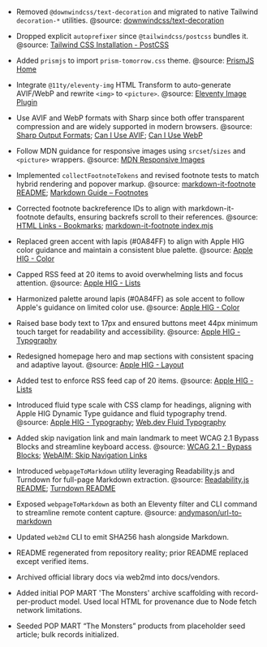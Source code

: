 - Removed `@downwindcss/text-decoration` and migrated to native Tailwind `decoration-*` utilities. @source: [downwindcss/text-decoration](https://github.com/downwindcss/text-decoration)
- Dropped explicit `autoprefixer` since `@tailwindcss/postcss` bundles it. @source: [Tailwind CSS Installation - PostCSS](https://tailwindcss.com/docs/installation#postcss)
- Added `prismjs` to import `prism-tomorrow.css` theme. @source: [PrismJS Home](https://prismjs.com/)
- Integrate `@11ty/eleventy-img` HTML Transform to auto-generate AVIF/WebP and rewrite `<img>` to `<picture>`. @source: [Eleventy Image Plugin](https://www.11ty.dev/docs/plugins/image/)
- Use AVIF and WebP formats with Sharp since both offer transparent compression and are widely supported in modern browsers. @source: [Sharp Output Formats](https://sharp.pixelplumbing.com/api-output); [Can I Use AVIF](https://raw.githubusercontent.com/Fyrd/caniuse/main/features-json/avif.json); [Can I Use WebP](https://raw.githubusercontent.com/Fyrd/caniuse/main/features-json/webp.json)
- Follow MDN guidance for responsive images using `srcset`/`sizes` and `<picture>` wrappers. @source: [MDN Responsive Images](https://developer.mozilla.org/en-US/docs/Learn/HTML/Multimedia_and_embedding/Responsive_images)
- Implemented `collectFootnoteTokens` and revised footnote tests to match hybrid rendering and popover markup. @source: [markdown-it-footnote README](https://raw.githubusercontent.com/markdown-it/markdown-it-footnote/master/README.md); [Markdown Guide – Footnotes](https://www.markdownguide.org/extended-syntax/#footnotes)
- Corrected footnote backreference IDs to align with markdown-it-footnote defaults, ensuring backrefs scroll to their references. @source: [HTML Links - Bookmarks](https://www.w3schools.com/html/html_links_bookmarks.asp); [markdown-it-footnote index.mjs](https://raw.githubusercontent.com/markdown-it/markdown-it-footnote/master/index.mjs)

- Replaced green accent with lapis (#0A84FF) to align with Apple HIG color guidance and maintain a consistent blue palette. @source: [Apple HIG - Color](https://developer.apple.com/design/human-interface-guidelines/color)
- Capped RSS feed at 20 items to avoid overwhelming lists and focus attention. @source: [Apple HIG - Lists](https://developer.apple.com/design/human-interface-guidelines/lists)
- Harmonized palette around lapis (#0A84FF) as sole accent to follow Apple's guidance on limited color use. @source: [Apple HIG - Color](https://developer.apple.com/design/human-interface-guidelines/color)
- Raised base body text to 17px and ensured buttons meet 44px minimum touch target for readability and accessibility. @source: [Apple HIG - Typography](https://developer.apple.com/design/human-interface-guidelines/typography)
- Redesigned homepage hero and map sections with consistent spacing and adaptive layout. @source: [Apple HIG - Layout](https://developer.apple.com/design/human-interface-guidelines/layout)
- Added test to enforce RSS feed cap of 20 items. @source: [Apple HIG - Lists](https://developer.apple.com/design/human-interface-guidelines/lists)
- Introduced fluid type scale with CSS clamp for headings, aligning with Apple HIG Dynamic Type guidance and fluid typography trend. @source: [Apple HIG - Typography](https://developer.apple.com/design/human-interface-guidelines/typography); [Web.dev Fluid Typography](https://web.dev/fluid-typography/)
- Added skip navigation link and main landmark to meet WCAG 2.1 Bypass Blocks and streamline keyboard access. @source: [WCAG 2.1 - Bypass Blocks](https://www.w3.org/TR/WCAG21/#bypass-blocks); [WebAIM: Skip Navigation Links](https://webaim.org/techniques/skipnav/)
- Introduced `webpageToMarkdown` utility leveraging Readability.js and Turndown for full-page Markdown extraction. @source: [Readability.js README](https://raw.githubusercontent.com/mozilla/readability/master/README.md); [Turndown README](https://raw.githubusercontent.com/mixmark-io/turndown/master/README.md)
- Exposed `webpageToMarkdown` as both an Eleventy filter and CLI command to streamline remote content capture. @source: [andymason/url-to-markdown](https://github.com/andymason/url-to-markdown)
- Updated `web2md` CLI to emit SHA256 hash alongside Markdown.
- README regenerated from repository reality; prior README replaced except verified items.
- Archived official library docs via web2md into docs/vendors.
- Added initial POP MART 'The Monsters' archive scaffolding with record-per-product model. Used local HTML for provenance due to Node fetch network limitations.
- Seeded POP MART “The Monsters” products from placeholder seed article; bulk records initialized.

